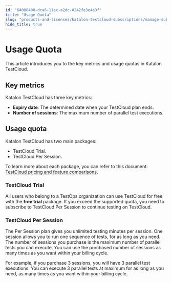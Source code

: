```yaml
---
id: "64008400-dca6-11ec-a2dc-0242fe3e4a3f"
title: "Usage Quota"
slug: "products-and-licenses/katalon-testcloud-subscriptions/manage-subscriptions/usage-quota"
hide_title: true
---
```

    

# <a id="id" class="anchor_top_offset"/><a id="ariaid-title1" class="anchor_top_offset"/>Usage Quota

    
      
<p xmlns="http://www.w3.org/1999/xhtml" className="p">This article introduces you to the key metrics and usage quotas   in Katalon TestCloud.</p> 
    
  
    

## <a id="id_1" class="anchor_top_offset"/>Key metrics

    
      
<p xmlns="http://www.w3.org/1999/xhtml" className="p">Katalon TestCloud has three key metrics:</p> 
      
<ul xmlns="http://www.w3.org/1999/xhtml" className="ul">   <li className="li">     <strong className="ph b">Expiry date</strong>: The determined date when your     TestCloud plan ends.</li>   <li className="li">     <strong className="ph b">Number of sessions</strong>: The maximum number of     parallel test executions.</li> </ul> 
    
  
    

## <a id="id_2" class="anchor_top_offset"/>Usage quota

    
      
<p xmlns="http://www.w3.org/1999/xhtml" className="p">Katalon TestCloud has two main packages:</p> 
      
<ul xmlns="http://www.w3.org/1999/xhtml" className="ul">   <li className="li">TestCloud Trial.</li>   <li className="li">TestCloud Per Session.</li> </ul> 
      
<p xmlns="http://www.w3.org/1999/xhtml" className="p">To learn more about each package, you can refer to this   document: <a className="xref j-external-link" href="https://docs.katalon.com/katalon-testcloud/docs/tc-subscription-plans.html" target="_blank">TestCloud     pricing and feature comparisons</a>.</p> 
    
          
      

### <a id="id_3" class="anchor_top_offset"/>TestCloud Trial

      
        
<p xmlns="http://www.w3.org/1999/xhtml" className="p">All users who belong to a TestOps organization can use TestCloud   for free with the <strong className="ph b">free trial</strong> package. If you   exceed the supported quota, you need to subscribe to TestCloud Per   Session to continue testing on TestCloud.</p> 
      
    
      

### <a id="id_4" class="anchor_top_offset"/>TestCloud Per Session

      
        
<p xmlns="http://www.w3.org/1999/xhtml" className="p">The Per Session plan gives you unlimited testing minutes per   session. One session allows you to run one sequence of tests, for   as long as you need. The number of sessions you purchase is the   maximum number of parallel tests you can execute. You can use the   purchased number of sessions as many times as you want within your   billing cycle.</p> 
        
<p xmlns="http://www.w3.org/1999/xhtml" className="p">For example, if you purchase 3 sessions, you will have 3   parallel test executions. You can execute 3 parallel tests at   maximum for as long as you need, as many times as you want within   your billing cycle.</p> 
      
    
